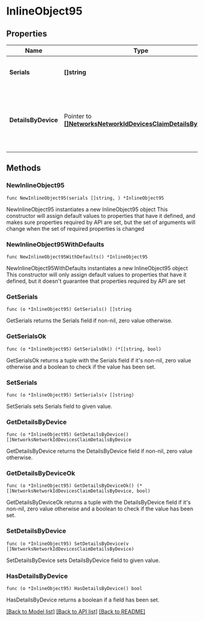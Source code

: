# InlineObject95

## Properties

Name | Type | Description | Notes
------------ | ------------- | ------------- | -------------
**Serials** | **[]string** | A list of serials of devices to claim | 
**DetailsByDevice** | Pointer to [**[]NetworksNetworkIdDevicesClaimDetailsByDevice**](NetworksNetworkIdDevicesClaimDetailsByDevice.md) | Optional details for claimed devices (currently only used for Catalyst devices) | [optional] 

## Methods

### NewInlineObject95

`func NewInlineObject95(serials []string, ) *InlineObject95`

NewInlineObject95 instantiates a new InlineObject95 object
This constructor will assign default values to properties that have it defined,
and makes sure properties required by API are set, but the set of arguments
will change when the set of required properties is changed

### NewInlineObject95WithDefaults

`func NewInlineObject95WithDefaults() *InlineObject95`

NewInlineObject95WithDefaults instantiates a new InlineObject95 object
This constructor will only assign default values to properties that have it defined,
but it doesn't guarantee that properties required by API are set

### GetSerials

`func (o *InlineObject95) GetSerials() []string`

GetSerials returns the Serials field if non-nil, zero value otherwise.

### GetSerialsOk

`func (o *InlineObject95) GetSerialsOk() (*[]string, bool)`

GetSerialsOk returns a tuple with the Serials field if it's non-nil, zero value otherwise
and a boolean to check if the value has been set.

### SetSerials

`func (o *InlineObject95) SetSerials(v []string)`

SetSerials sets Serials field to given value.


### GetDetailsByDevice

`func (o *InlineObject95) GetDetailsByDevice() []NetworksNetworkIdDevicesClaimDetailsByDevice`

GetDetailsByDevice returns the DetailsByDevice field if non-nil, zero value otherwise.

### GetDetailsByDeviceOk

`func (o *InlineObject95) GetDetailsByDeviceOk() (*[]NetworksNetworkIdDevicesClaimDetailsByDevice, bool)`

GetDetailsByDeviceOk returns a tuple with the DetailsByDevice field if it's non-nil, zero value otherwise
and a boolean to check if the value has been set.

### SetDetailsByDevice

`func (o *InlineObject95) SetDetailsByDevice(v []NetworksNetworkIdDevicesClaimDetailsByDevice)`

SetDetailsByDevice sets DetailsByDevice field to given value.

### HasDetailsByDevice

`func (o *InlineObject95) HasDetailsByDevice() bool`

HasDetailsByDevice returns a boolean if a field has been set.


[[Back to Model list]](../README.md#documentation-for-models) [[Back to API list]](../README.md#documentation-for-api-endpoints) [[Back to README]](../README.md)


